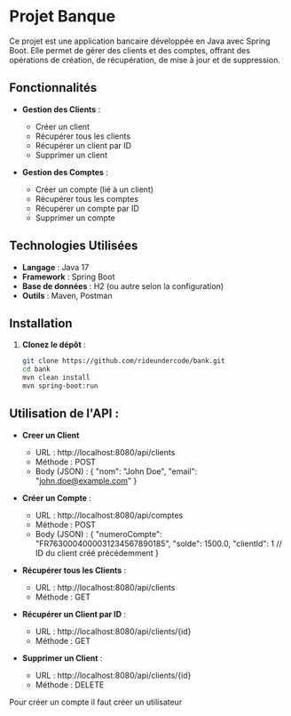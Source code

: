 # Projet Banque

Ce projet est une application bancaire développée en Java avec Spring Boot. Elle permet de gérer des clients et des comptes, offrant des opérations de création, de récupération, de mise à jour et de suppression.

## Fonctionnalités

- **Gestion des Clients** :
    - Créer un client
    - Récupérer tous les clients
    - Récupérer un client par ID
    - Supprimer un client

- **Gestion des Comptes** :
    - Créer un compte (lié à un client)
    - Récupérer tous les comptes
    - Récupérer un compte par ID
    - Supprimer un compte

## Technologies Utilisées

- **Langage** : Java 17
- **Framework** : Spring Boot
- **Base de données** : H2 (ou autre selon la configuration)
- **Outils** : Maven, Postman

## Installation

1. **Clonez le dépôt** :
   ```bash
   git clone https://github.com/rideundercode/bank.git
   cd bank
   mvn clean install
   mvn spring-boot:run               

## Utilisation de l'API :

- **Creer un Client** 
    - URL : http://localhost:8080/api/clients
  - Méthode : POST
  - Body (JSON) :
{
"nom": "John Doe",
"email": "john.doe@example.com"
}

- **Créer un Compte** :
  - URL : http://localhost:8080/api/comptes
  - Méthode : POST
  - Body (JSON) :
{
"numeroCompte": "FR7630004000031234567890185",
"solde": 1500.0,
"clientId": 1  // ID du client créé précédemment
}


- **Récupérer tous les Clients** :
  - URL : http://localhost:8080/api/clients
  - Méthode : GET
  

- **Récupérer un Client par ID** :
    - URL : http://localhost:8080/api/clients/{id}
    - Méthode : GET


- **Supprimer un Client** :
    - URL : http://localhost:8080/api/clients/{id}
    - Méthode : DELETE


Pour créer un compte il faut créer un utilisateur